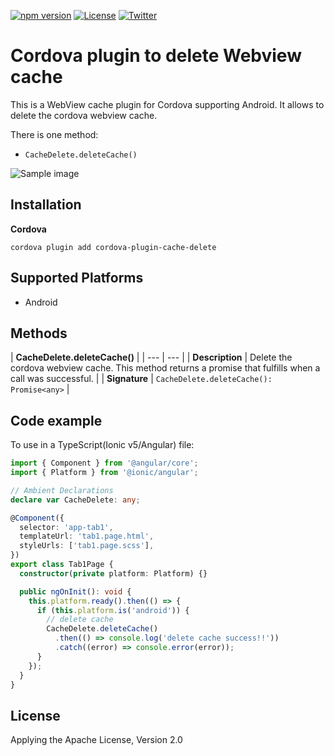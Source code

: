 [![npm version](https://badge.fury.io/js/cordova-plugin-cache-delete.svg)](https://badge.fury.io/js/cordova-plugin-cache-delete)
[![License](https://img.shields.io/badge/License-Apache%202.0-blue.svg)](https://opensource.org/licenses/Apache-2.0)
[![Twitter](https://img.shields.io/twitter/follow/l08084?style=social)](https://twitter.com/l08084)
# Cordova plugin to delete Webview cache

This is a WebView cache plugin for Cordova supporting Android. It allows to delete the cordova webview cache.

There is one method:

- `CacheDelete.deleteCache()`

![Sample image](https://github.com/l08084/image-garage/blob/22409e0710cbedbcfc68f4de8d6ca30178050588/cordova-plugin-cache-delete.png)

## Installation

**Cordova**

```
cordova plugin add cordova-plugin-cache-delete
```

## Supported Platforms
- Android

## Methods

| **CacheDelete.deleteCache()** |
| --- | --- |
| **Description** | Delete the cordova webview cache. This method returns a promise that fulfills when a call was successful. |
| **Signature** | `CacheDelete.deleteCache(): Promise<any>` |

## Code example

To use in a TypeScript(Ionic v5/Angular) file:

```typescript
import { Component } from '@angular/core';
import { Platform } from '@ionic/angular';

// Ambient Declarations
declare var CacheDelete: any;

@Component({
  selector: 'app-tab1',
  templateUrl: 'tab1.page.html',
  styleUrls: ['tab1.page.scss'],
})
export class Tab1Page {
  constructor(private platform: Platform) {}

  public ngOnInit(): void {
    this.platform.ready().then(() => {
      if (this.platform.is('android')) {
        // delete cache
        CacheDelete.deleteCache()
          .then(() => console.log('delete cache success!!'))
          .catch((error) => console.error(error));
      }
    });
  }
}
```

## License
Applying the Apache License, Version 2.0